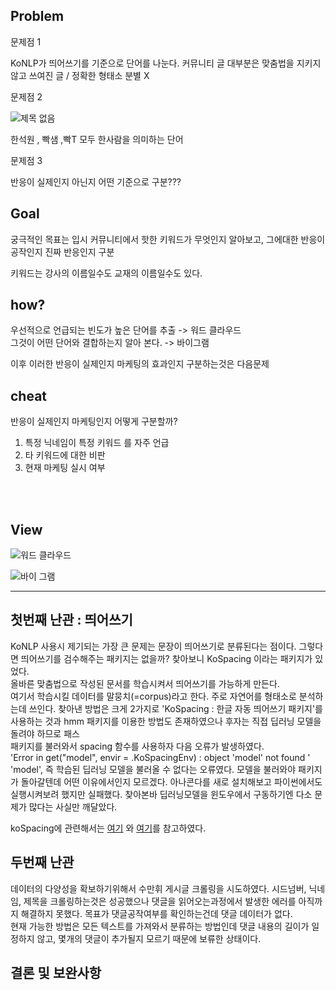 

## Problem

문제점 1

KoNLP가 띄어쓰기를 기준으로 단어를 나눈다. 커뮤니티 글 대부분은 맞춤법을 지키지않고 쓰여진 글 / 정확한 형태소 분별 X 


문제점 2

![제목 없음](https://user-images.githubusercontent.com/49007889/58566725-17ddc700-826c-11e9-8806-bc794e38bf5b.png)


한석원 , 빡샘 ,빡T  모두 한사람을 의미하는 단어
 
문제점 3

반응이 실제인지 아닌지 어떤 기준으로 구분???

## Goal 

궁극적인 목표는 입시 커뮤니티에서 핫한 키워드가 무엇인지 알아보고, 그에대한 반응이 공작인지 진짜 반응인지 구분
 
키워드는 강사의 이름일수도 교재의 이름일수도 있다.

## how?

우선적으로 언급되는 빈도가 높은 단어를 추출 -> 워드 클라우드<br>
그것이 어떤 단어와 결합하는지 알아 본다. -> 바이그램
 
이후 이러한 반응이 실제인지 마케팅의 효과인지 구분하는것은 다음문제

## cheat

반응이 실제인지 마케팅인지 어떻게 구분할까?<br>
1. 특정 닉네임이 특정 키워드 를 자주 언급
2. 타 키워드에 대한 비판
3. 현재 마케팅 실시 여부
 
<br><br> 


## View

![워드 클라우드](https://user-images.githubusercontent.com/49007889/58539895-3ffd0400-8233-11e9-81df-2d065e601178.png)

![바이 그램](https://user-images.githubusercontent.com/49007889/58539894-3f646d80-8233-11e9-88fa-3baad69a9620.png)


----------------------------------
## 첫번째 난관 : 띄어쓰기
<p>KoNLP 사용시 제기되는 가장 큰 문제는 문장이 띄어쓰기로 분류된다는 점이다. 그렇다면 띄어쓰기를 검수해주는 패키지는 없을까? 
 찾아보니 KoSpacing 이라는 패키지가 있었다. <br> 올바른 맞춤법으로 작성된 문서를 학습시켜서 띄어쓰기를 가능하게 만든다. <br>
 여기서 학습시킬 데이터를 말뭉치(=corpus)라고 한다. 주로 자연어를 형태소로 분석하는데 쓰인다. 찾아낸 방법은 크게 2가지로 'KoSpacing : 한글 자동 띄어쓰기 패키지'를 사용하는 것과 hmm 패키지를 이용한 방법도 존재하였으나 후자는 직접 딥러닝 모델을 돌려야 하므로 패스<br>
 패키지를 불러와서 spacing 함수를 사용하자 다음 오류가 발생하였다.
 <br>
  'Error in get("model", envir = .KoSpacingEnv) : object 'model' not found ' 
 <br>
 'model', 즉 학습된 딥러닝 모델을 불러올 수 없다는 오류였다. 모델을 불러와야 패키지가 돌아갈텐데 어떤 이유에서인지 모르겠다. 아나콘다를 새로 설치해보고 파이썬에서도 실행시켜보려 했지만 실패했다. 찾아본바 딥러닝모델을 윈도우에서 구동하기엔 다소 문제가 많다는 사실만 깨달았다. 
 <br>

koSpacing에 관련해서는 <a href="https://mrchypark.github.io/post/kospacing-%ED%95%9C%EA%B8%80-%EB%9D%84%EC%96%B4%EC%93%B0%EA%B8%B0-%ED%8C%A8%ED%82%A4%EC%A7%80%EB%A5%BC-%EC%82%AC%EC%9A%A9%ED%95%B4%EB%B3%B4%EC%9E%90/">여기</a> 와 <a href="http://freesearch.pe.kr/archives/4759">여기</a>를 참고하였다.</p>

## 두번째 난관 
<p>데이터의 다양성을 확보하기위해서 수만휘 게시글 크롤링을 시도하였다. 시드넘버, 닉네임, 제목을 크롤링하는것은 성공했으나 댓글을 읽어오는과정에서 발생한 에러를 아직까지 해결하지 못했다. 목표가 댓글공작여부를 확인하는건데 댓글 데이터가 없다. <br>
현재 가능한 방법은 모든 텍스트를 가져와서 분류하는 방법인데 댓글 내용의 길이가 일정하지 않고, 몇개의 댓글이 추가될지 모르기 때문에 보류한 상태이다.
</p>




## 결론 및 보완사항


